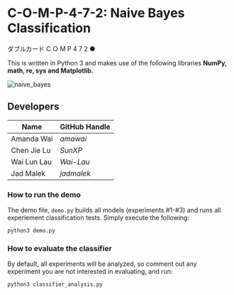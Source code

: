 # C-O-M-P-4-7-2: Naive Bayes Classification 
ダブルカード C ○ M P 4 7 2 ●

This is written in Python 3 and makes use of the following libraries **NumPy, math, re, sys
and Matplotlib.**

![naive_bayes](https://imgur.com/EpTaPNK.png)

## Developers

| Name          | GitHub Handle | 
| ------------------ | ------------- |
| Amanda Wai |  _amawai_ |
| Chen Jie Lu | _SunXP_ |
| Wai Lun Lau | _Wai-Lau_ |
| Jad Malek | _jadmalek_ |
  
### How to run the demo
The demo file, `demo.py` builds all models (experiments #1-#3) and runs all experiement classification tests. Simply execute the following:

`python3 demo.py`


### How to evaluate the classifier
By default, all experiments will be analyzed, so comment out any experiment you are not interested in evaluating, and run:

`python3 classifier_analysis.py`
